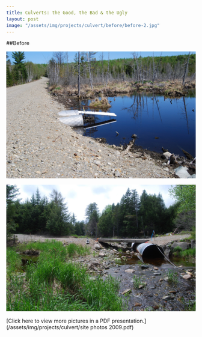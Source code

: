 ```yaml
---
title: Culverts: the Good, the Bad & the Ugly
layout: post
image: "/assets/img/projects/culvert/before/before-2.jpg"
---
```

##Before

![](/assets/img/projects/culvert/before/before-1.jpg)

![](/assets/img/projects/culvert/before/before-2.jpg)

[Click here to view more pictures in a PDF presentation.](/assets/img/projects/culvert/site photos 2009.pdf)
